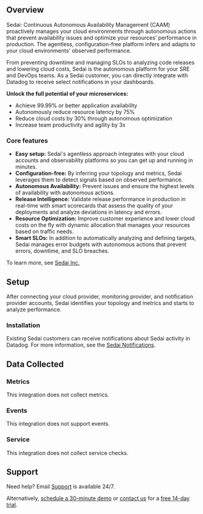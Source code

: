 
## Overview

Sedai: Continuous Autonomous Availability Management (CAAM) proactively manages your cloud environments through autonomous actions that prevent availability issues and optimize your resources’ performance in production. The agentless, configuration-free platform infers and adapts to your cloud environments' observed performance. 

From preventing downtime and managing SLOs to analyzing code releases and lowering cloud costs, Sedai is the autonomous platform for your SRE and DevOps teams. As a Sedai customer, you can directly integrate with Datadog to receive select notifications in your dashboards.

**Unlock the full potential of your microservices:**
* Achieve 99.99% or better application availability
* Autonomously reduce resource latency by 75%
* Reduce cloud costs by 30% through autonomous optimization
* Increase team productivity and agility by 3x

### Core features

* **Easy setup:** Sedai's agentless approach integrates with your cloud accounts and observability platforms so you can get up and running in minutes.
* **Configuration-free:** By inferring your topology and metrics, Sedai leverages them to detect signals based on observed performance.
* **Autonomous Availability:** Prevent issues and ensure the highest levels of availability with autonomous actions.
* **Release Intelligence:** Validate release performance in production in real-time with smart scorecards that assess the quality of your deployments and analyze deviations in latency and errors.
* **Resource Optimization:** Improve customer experience and lower cloud costs on the fly with dynamic allocation that manages your resources based on traffic needs.
* **Smart SLOs:** In addition to automatically analyzing and defining targets, Sedai manages error budgets with autonomous actions that prevent errors, downtime, and SLO breaches.

To learn more, see [Sedai Inc.][1]

## Setup

After connecting your cloud provider, monitoring provider, and notification provider accounts, Sedai identifies your topology and metrics and starts to analyze performance.

### Installation

Existing Sedai customers can receive notifications about Sedai activity in Datadog. For more information, see the [Sedai Notifications][6].

## Data Collected

### Metrics

This integration does not collect metrics.

### Events

This integration does not support events.

### Service

This integration does not collect service checks.

## Support

Need help? Email [Support][3] is available 24/7.

Alternatively, [schedule a 30-minute demo][2] or [contact us][5] for a [free 14-day trial][2]. 


[1]: https://www.sedai.io
[2]: https://calendly.com/sedai/sedai-demo
[3]: mailto:support@sedai.io
[4]: https://sedai.gitbook.io/sedai/
[5]: mailto:contact@sedai.io
[6]: https://sedai.gitbook.io/sedai/sedai-user-guide/controls/notifications
